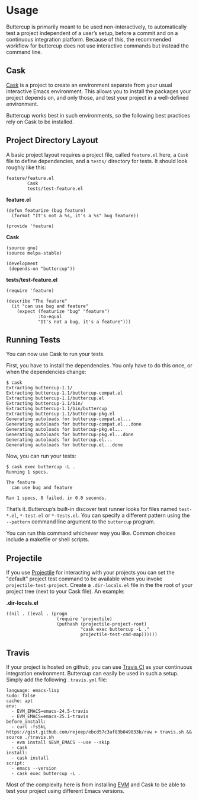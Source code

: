 # Usage

Buttercup is primarily meant to be used non-interactively, to
automatically test a project independent of a user’s setup, before a
commit and on a continuous integration platform. Because of this, the
recommended workflow for buttercup does not use interactive commands
but instead the command line.

## Cask

[Cask](https://github.com/cask/cask) is a project to create an
environment separate from your usual interactive Emacs environment.
This allows you to install the packages your project depends on, and
only those, and test your project in a well-defined environment.

Buttercup works best in such environments, so the following best
practices rely on Cask to be installed.

## Project Directory Layout

A basic project layout requires a project file, called `feature.el`
here, a `Cask` file to define dependencies, and a `tests/` directory
for tests. It should look roughly like this:

```
feature/feature.el
        Cask
        tests/test-feature.el
```

**feature.el**

```Lisp
(defun featurize (bug feature)
  (format "It's not a %s, it's a %s" bug feature))

(provide 'feature)
```

**Cask**

```
(source gnu)
(source melpa-stable)

(development
 (depends-on "buttercup"))
```

**tests/test-feature.el**

```Lisp
(require 'feature)

(describe "The feature"
  (it "can use bug and feature"
    (expect (featurize "bug" "feature")
            :to-equal
            "It's not a bug, it's a feature")))
```

## Running Tests

You can now use Cask to run your tests.

First, you have to install the dependencies. You only have to do this
once, or when the dependencies change:

```
$ cask
Extracting buttercup-1.1/
Extracting buttercup-1.1/buttercup-compat.el
Extracting buttercup-1.1/buttercup.el
Extracting buttercup-1.1/bin/
Extracting buttercup-1.1/bin/buttercup
Extracting buttercup-1.1/buttercup-pkg.el
Generating autoloads for buttercup-compat.el...
Generating autoloads for buttercup-compat.el...done
Generating autoloads for buttercup-pkg.el...
Generating autoloads for buttercup-pkg.el...done
Generating autoloads for buttercup.el...
Generating autoloads for buttercup.el...done
```

Now, you can run your tests:

```
$ cask exec buttercup -L .
Running 1 specs.

The feature
  can use bug and feature

Ran 1 specs, 0 failed, in 0.0 seconds.
```

That’s it. Buttercup’s built-in discover test runner looks for files
named `test-*.el`, `*-test.el` or `*-tests.el`. You can specify a
different pattern using the `--pattern` command line argument to the
`buttercup` program.

You can run this command whichever way you like. Common choices
include a makefile or shell scripts.

## Projectile

If you use [Projectile](https://github.com/bbatsov/projectile) for interacting with your projects you can set the "default" project test command to be available when you invoke `projectile-test-project`.  Create a `.dir-locals.el` file in the the root of your project tree (next to your Cask file).  An example:

**.dir-locals.el**

```
((nil . ((eval . (progn
                   (require 'projectile)
                   (puthash (projectile-project-root)
                            "cask exec buttercup -L ."
                            projectile-test-cmd-map))))))
```

## Travis

If your project is hosted on github, you can use
[Travis CI](https://travis-ci.org/) as your continuous integration
environment. Buttercup can easily be used in such a setup. Simply add
the following `.travis.yml` file:

```
language: emacs-lisp
sudo: false
cache: apt
env:
  - EVM_EMACS=emacs-24.5-travis
  - EVM_EMACS=emacs-25.1-travis
before_install:
  - curl -fsSkL https://gist.github.com/rejeep/ebcd57c3af83b049833b/raw > travis.sh && source ./travis.sh
  - evm install $EVM_EMACS --use --skip
  - cask
install:
  - cask install
script:
  - emacs --version
  - cask exec buttercup -L .
```

Most of the complexity here is from installing
[EVM](https://github.com/rejeep/evm) and Cask to be able to test your
project using different Emacs versions.
